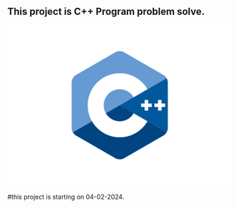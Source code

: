 

## This project is C++ Program problem solve.
<img src="cpp.svg">

#this project is starting on 04-02-2024.
